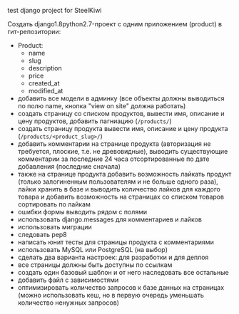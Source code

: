 test django project for SteelKiwi

Создать django1.8python2.7-проект с одним приложением (product) в гит-репозитории:
- Product:
	- name
	- slug
	- description
	- price
	- created_at
	- modified_at
- добавить все модели в админку (все объекты должны выводиться по полю name, кнопка "view on site" должна работать)
- создать страницу со списком продуктов, вывести имя, описание и цену продуктов, добавить пагниацию  (`/products/`)
- создать страницу продукта вывести имя, описание и цену продукта (`/products/<product_slug>/`)
- добавить комментарии на странице продукта (авторизация не требуется, плоские, т.е. не древовидные), выводить существующие комментарии за последние 24 часа отсортированные по дате добавления (последние сначала)
- также на странице продукта добавить возможность лайкать продукт (только залогиненным пользователям и не больше одного раза), лайки хранить в базе и выводить количество лайков для каждого товара и добавить возможность на страницах со списком товаров сортировать по лайкам
- ошибки формы выводить рядом с полями
- использовать django.messages для комментариев и лайков
- использовать миграции
- следовать pep8
- написать юнит тесты для страницы продукта с комментариями
- использовать MySQL или PostgreSQL (на выбор)
- сделать два варианта настроек: для разработки и для деплоя
- все страницы должны быть доступны по ссылкам
- создать один базовый шаблон и от него наследовать все остальные
- добавить файл с зависимостями
- оптимизировать количество запросов к базе данных на страницах (можно использовать кеш, но в первую очередь уменьшать количество ненужных запросов)

